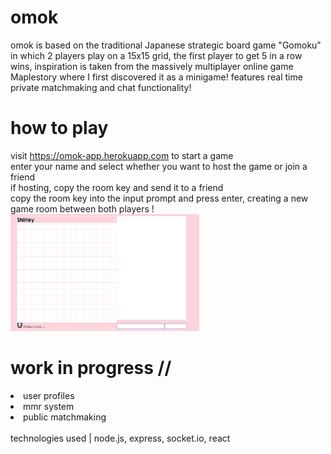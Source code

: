 # omok
omok is based on the traditional Japanese strategic board game "Gomoku" in which 2 players play on a 15x15 grid, the first player to get 5 in a row wins, inspiration is taken from the massively multiplayer online game Maplestory where I first discovered it as a minigame!
features real time private matchmaking and chat functionality!
<br>

# how to play
visit https://omok-app.herokuapp.com to start a game <br>
enter your name and select whether you want to host the game or join a friend <br>
if hosting, copy the room key and send it to a friend <br>
copy the room key into the input prompt and press enter, creating a new game room between both players !
<img src='./demo.gif' alt="demo gif" width="60%" height="60%"/>


# work in progress //
<div>
<li>user profiles</li>
<li>mmr system</li>
<li>public matchmaking</li>
</div>

<br>
technologies used | node.js, express, socket.io, react
